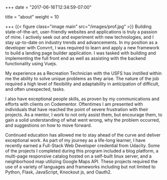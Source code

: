 +++
date = "2017-06-16T12:34:59-07:00"

title = "about"
weight = 10

+++
{{< figure class="image main" src="/images/prof.jpg" >}}
Building state-of-the-art, user-friendly websites and applications is truly a passion of mine. I actively seek out and experiment with new technologies, and I stay up-to-date on industry trends and advancements. In my position as a developer with Convrrt, I was required to learn and apply a new framework to build a landing page builder application.  I was tasked with building and implementing the full front end as well as assisting with the backend functionality using Vuejs.

My experience as a Recreation Technician with the USFS has instilled within me the ability to solve unique problems as they arise. The nature of the job required a high level of flexibility and adaptability in anticipation of difficult, and often unexpected, tasks.

I also have exceptional people skills, as proven by my communications and efforts with clients on Codementor.  Oftentimes I am presented with individuals that have reached the point of severe frustration with their projects. As a mentor, I work to not only assist them, but encourage them, to gain a solid understanding of what went wrong, why the problem occurred, and suggestions on how to move forward.

Continued education has allowed me to stay ahead of the curve and deliver exceptional work. As part of my journey as a life-long learner, I have recently earned a Full-Stack Web Developer credential from Udacity. Some of the projects I completed during this program included a blog platform, a multi-page responsive catalog hosted on a self-built linux server, and a neighborhood map utilizing Google Maps API.  These projects required the use of a variety of languages and frameworks including but not limited to Python, Flask, JavaScript, Knockout js, and Oauth2.
